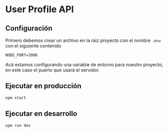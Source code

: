 # User Profile API

## Configuración

Primero debemos crear un archivo en la raiz proyecto con el nombre `.env` con el siguiente contenido
```
NODE_PORT=3000
```
Acá estamos configurando una variable de entorno para nuestro proyecto, en este caso el puerto que usará el servidor.

## Ejecutar en producción


```sh
npm start
```

## Ejecutar en desarrollo


```sh
npm run dev
```